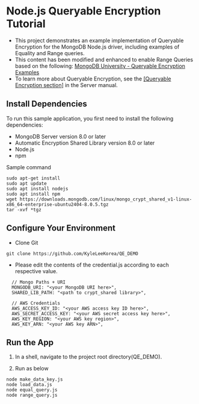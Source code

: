 # Node.js Queryable Encryption Tutorial

- This project demonstrates an example implementation of Queryable Encryption for the MongoDB Node.js driver, including examples of Equality and Range queries.
- This content has been modified and enhanced to enable Range Queries based on the following:
[MongoDB University - Queryable Encryption Examples](https://github.com/mongodb-university/docs-in-use-encryption-examples/tree/main/queryable-encryption) 
- To learn more about Queryable Encryption, see the [[Queryable Encryption section]](https://www.mongodb.com/docs/manual/core/queryable-encryption/) in the Server manual.

## Install Dependencies

To run this sample application, you first need to install the following
dependencies:

- MongoDB Server version 8.0 or later
- Automatic Encryption Shared Library version 8.0 or later
- Node.js
- npm

Sample command
```
sudo apt-get install
sudo apt update
sudo apt install nodejs
sudo apt install npm
wget https://downloads.mongodb.com/linux/mongo_crypt_shared_v1-linux-x86_64-enterprise-ubuntu2404-8.0.5.tgz
tar -xvf *tgz
```
## Configure Your Environment
- Clone Git
```
git clone https://github.com/KyleLeeKorea/QE_DEMO 
```

- Please edit the contents of the credential.js according to each respective value.
```
  // Mongo Paths + URI
  MONGODB_URI: "<your MongoDB URI here>",
  SHARED_LIB_PATH: "<path to crypt_shared library>",

  // AWS Credentials
  AWS_ACCESS_KEY_ID: "<your AWS access key ID here>",
  AWS_SECRET_ACCESS_KEY: "<your AWS secret access key here>",
  AWS_KEY_REGION: "<your AWS key region>",
  AWS_KEY_ARN: "<your AWS key ARN>",
```
## Run the App

1. In a shell, navigate to the project root directory(QE_DEMO).

1. Run as below
```
node make_data_key.js
node load_data.js
node equal_query.js
node range_query.js
```
